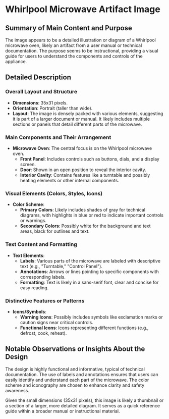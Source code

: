# Whirlpool Microwave Artifact Image

## Summary of Main Content and Purpose
The image appears to be a detailed illustration or diagram of a Whirlpool microwave oven, likely an artifact from a user manual or technical documentation. The purpose seems to be instructional, providing a visual guide for users to understand the components and controls of the appliance.

## Detailed Description

### Overall Layout and Structure
- **Dimensions**: 35x31 pixels.
- **Orientation**: Portrait (taller than wide).
- **Layout**: The image is densely packed with various elements, suggesting it is part of a larger document or manual. It likely includes multiple sections or panels that detail different parts of the microwave.

### Main Components and Their Arrangement
- **Microwave Oven**: The central focus is on the Whirlpool microwave oven.
  - **Front Panel**: Includes controls such as buttons, dials, and a display screen.
  - **Door**: Shown in an open position to reveal the interior cavity.
  - **Interior Cavity**: Contains features like a turntable and possibly heating elements or other internal components.

### Visual Elements (Colors, Styles, Icons)
- **Color Scheme**:
  - **Primary Colors**: Likely includes shades of gray for technical diagrams, with highlights in blue or red to indicate important controls or warnings.
  - **Secondary Colors**: Possibly white for the background and text areas, black for outlines and text.

### Text Content and Formatting
- **Text Elements**:
  - **Labels**: Various parts of the microwave are labeled with descriptive text (e.g., "Turntable," "Control Panel").
  - **Annotations**: Arrows or lines pointing to specific components with corresponding labels.
  - **Formatting**: Text is likely in a sans-serif font, clear and concise for easy reading.

### Distinctive Features or Patterns
- **Icons/Symbols**:
  - **Warning Icons**: Possibly includes symbols like exclamation marks or caution signs near critical controls.
  - **Functional Icons**: Icons representing different functions (e.g., defrost, cook, reheat).

## Notable Observations or Insights About the Design

The design is highly functional and informative, typical of technical documentation. The use of labels and annotations ensures that users can easily identify and understand each part of the microwave. The color scheme and iconography are chosen to enhance clarity and safety awareness.

Given the small dimensions (35x31 pixels), this image is likely a thumbnail or a section of a larger, more detailed diagram. It serves as a quick reference guide within a broader manual or instructional material.